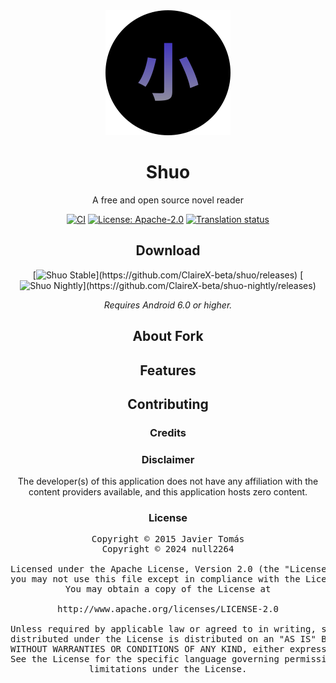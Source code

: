 <div align="center">

<a href="https://github.com/ClaireX-beta/shuo">
  <img src="./.github/readme-images/app-icon-shuo.svg" alt="Shuo logo" height="200px" width="200px" style="background-color: transparent;" />
</a>

# Shuo

</div>

<div align="center">

A free and open source novel reader

[![CI](https://github.com/ClaireX-beta/shuo/actions/workflows/build_push.yml/badge.svg?labelColor=27303D)](https://github.com/ClaireX-beta/shuo/actions/workflows/build_push.yml)
[![License: Apache-2.0](https://img.shields.io/github/license/ClaireX-beta/shuo?labelColor=27303D&color=0877d2)](/LICENSE)
[![Translation status](https://img.shields.io/weblate/progress/yokai?labelColor=27303D&color=946300)](https://hosted.weblate.org/engage/yokai/)



## Download

[![Shuo Stable](https://img.shields.io/github/v/release/ClaireX-beta/shuo?maxAge=3600&label=Stable&labelColor=06599d&color=043b69&filter=v*)](https://github.com/ClaireX-beta/shuo/releases)
[![Shuo Nightly](https://img.shields.io/github/v/release/ClaireX-beta/shuo-nightly?maxAge=3600&label=Nightly&labelColor=2c2c47&color=1c1c39&filter=r*)](https://github.com/ClaireX-beta/shuo-nightly/releases)

*Requires Android 6.0 or higher.*

## About Fork


## Features


## Contributing



### Credits


### Disclaimer

The developer(s) of this application does not have any affiliation with the content providers available, and this application hosts zero content.

### License

<pre>
Copyright © 2015 Javier Tomás
Copyright © 2024 null2264

Licensed under the Apache License, Version 2.0 (the "License");
you may not use this file except in compliance with the License.
You may obtain a copy of the License at

http://www.apache.org/licenses/LICENSE-2.0

Unless required by applicable law or agreed to in writing, software
distributed under the License is distributed on an "AS IS" BASIS,
WITHOUT WARRANTIES OR CONDITIONS OF ANY KIND, either express or implied.
See the License for the specific language governing permissions and
limitations under the License.
</pre>
</div>
